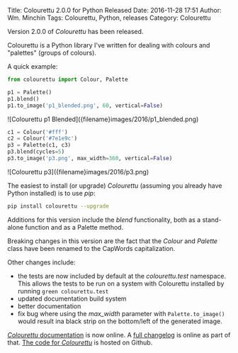 Title: Colourettu 2.0.0 for Python Released
Date: 2016-11-28 17:51
Author: Wm. Minchin
Tags: Colourettu, Python, releases
Category: Colourettu

Version 2.0.0 of *Colourettu* has been released.

Colourettu is a Python library I've written for dealing with colours and
"palettes" (groups of colours).

<!-- read more -->

A quick example:

```python
from colourettu import Colour, Palette

p1 = Palette()
p1.blend()
p1.to_image('p1_blended.png', 60, vertical=False)
```

<div markdown=1 class="text-center">
![Colourettu p1 Blended]({filename}images/2016/p1_blended.png)
</div>

```python
c1 = Colour('#fff')
c2 = Colour('#7e1e9c')
p3 = Palette(c1, c3)
p3.blend(cycles=5)
p3.to_image('p3.png', max_width=360, vertical=False)
```

<div markdown=1 class="text-center">
![Colourettu p3]({filename}images/2016/p3.png)
</div>

The easiest to install (or upgrade) *Colourettu* (assuming you already
have Python installed) is to use *pip*:

```sh
pip install colourettu --upgrade
```

Additions for this version include the *blend* functionality, both as a
stand-alone function and as a Palette method.

Breaking changes in this version are the fact that the *Colour* and *Palette*
class have been renamed to the CapWords capitalization.

Other changes include:

- the tests are now included by default at the *colourettu.test* namespace.
  This allows the tests to be run on a system with Colourettu installed by
  running `green colourettu.test`
- updated documentation build system
- better documentation
- fix bug where using the *max_width* parameter with `Palette.to_image()` would
  result ina  black strip on the bottom/left of the generated image.

[*Colourettu* documentation](http://minchin.ca/colourettu/) is now
online. A [full changelog](http://minchin.ca/colourettu/changelog.html)
is online as part of that. [The code for
*Colourettu*](https://github.com/MinchinWeb/colourettu/) is hosted on
Github.
